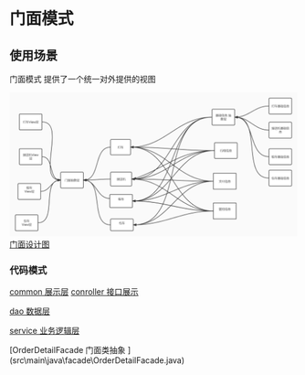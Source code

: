 # 门面模式
## 使用场景 
门面模式 提供了一个统一对外提供的视图


![门面](image\门面模式.jpg)
[门面设计图](https://www.processon.com/diagraming/63357f415653bb1ab0f798be)
### 代码模式
[common 展示层](src\main\java\facade\common)
[conroller 接口展示](src\main\java\facade\conroller)

[dao  数据层](src\main\java\facade\dao)

[service 业务逻辑层](src\main\java\facade\service)

[OrderDetailFacade 门面类抽象 ] (src\main\java\facade\OrderDetailFacade.java)
